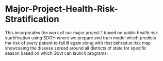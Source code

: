# Major-Project-Health-Risk-Stratification
This incorporates the work of our major project 1 based on public health risk startification using SDOH where we prepare and train model which predicts the risk of every patient to fall ill again along with that dehradun risk map showcasing the disease spread around all districts of state for specific season based on which Govt can launch programs.
